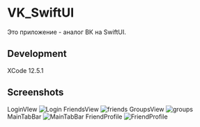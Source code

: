 # VK_SwiftUI

Это приложение - аналог ВК на SwiftUI.

## Development
XCode 12.5.1

## Screenshots
LoginVIew
![Login](screenshots/LoginView.png)
FriendsView
![friends](screenshots/FriendsView.png)
GroupsView
![groups](screenshots/GroupsView.png)
MainTabBar
![MainTabBar](screenshots/MainTabBarView.png)
FriendProfile
![FriendProfile](screenshots/FriendProfileView.png)

